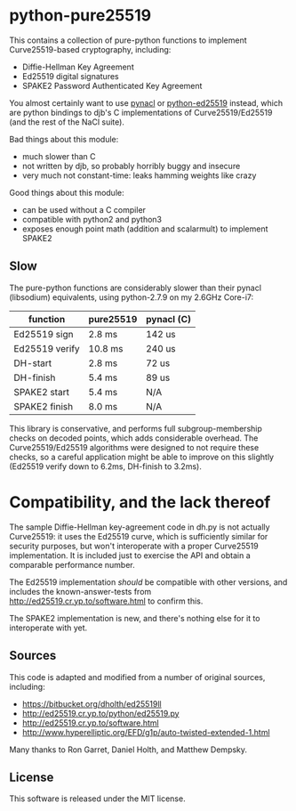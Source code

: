 # python-pure25519

This contains a collection of pure-python functions to implement Curve25519-based cryptography, including:

* Diffie-Hellman Key Agreement
* Ed25519 digital signatures
* SPAKE2 Password Authenticated Key Agreement

You almost certainly want to use [pynacl](https://pypi.python.org/pypi/PyNaCl/) or [python-ed25519](https://pypi.python.org/pypi/ed25519) instead, which are python bindings to djb's C implementations of Curve25519/Ed25519 (and the rest of the NaCl suite).

Bad things about this module:

* much slower than C
* not written by djb, so probably horribly buggy and insecure
* very much not constant-time: leaks hamming weights like crazy

Good things about this module:

* can be used without a C compiler
* compatible with python2 and python3
* exposes enough point math (addition and scalarmult) to implement SPAKE2

## Slow

The pure-python functions are considerably slower than their pynacl (libsodium) equivalents, using python-2.7.9 on my 2.6GHz Core-i7:

| function       | pure25519 | pynacl (C) |
| -------------- | --------- | ---------- |
| Ed25519 sign   |    2.8 ms |     142 us |
| Ed25519 verify |   10.8 ms |     240 us |
| DH-start       |    2.8 ms |      72 us |
| DH-finish      |    5.4 ms |      89 us |
| SPAKE2 start   |    5.4 ms |        N/A |
| SPAKE2 finish  |    8.0 ms |        N/A |

This library is conservative, and performs full subgroup-membership checks on decoded points, which adds considerable overhead. The Curve25519/Ed25519 algorithms were designed to not require these checks, so a careful application might be able to improve on this slightly (Ed25519 verify down to
6.2ms, DH-finish to 3.2ms).

# Compatibility, and the lack thereof

The sample Diffie-Hellman key-agreement code in dh.py is not actually Curve25519: it uses the Ed25519 curve, which is sufficiently similar for security purposes, but won't interoperate with a proper Curve25519 implementation. It is included just to exercise the API and obtain a comparable performance number.

The Ed25519 implementation *should* be compatible with other versions, and includes the known-answer-tests from http://ed25519.cr.yp.to/software.html to confirm this.

The SPAKE2 implementation is new, and there's nothing else for it to interoperate with yet.

## Sources

This code is adapted and modified from a number of original sources,
including:

* https://bitbucket.org/dholth/ed25519ll
* http://ed25519.cr.yp.to/python/ed25519.py
* http://ed25519.cr.yp.to/software.html
* http://www.hyperelliptic.org/EFD/g1p/auto-twisted-extended-1.html

Many thanks to Ron Garret, Daniel Holth, and Matthew Dempsky.

## License

This software is released under the MIT license.
